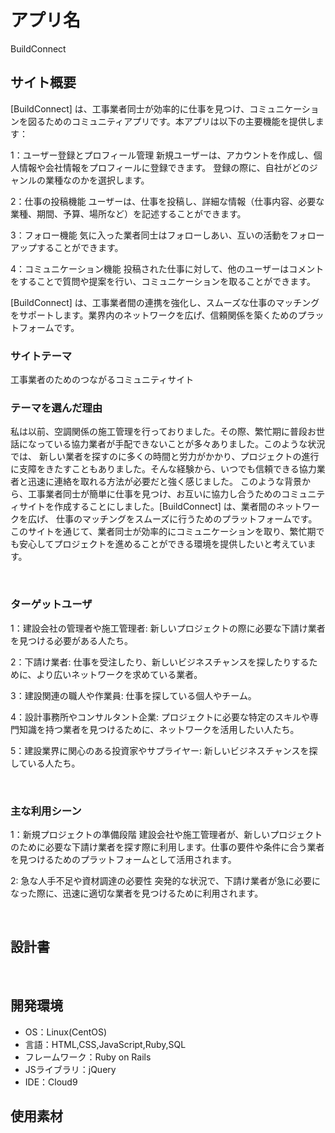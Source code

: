 # アプリ名　
BuildConnect

## サイト概要
[BuildConnect] は、工事業者同士が効率的に仕事を見つけ、コミュニケーションを図るためのコミュニティアプリです。本アプリは以下の主要機能を提供します：

1：ユーザー登録とプロフィール管理
新規ユーザーは、アカウントを作成し、個人情報や会社情報をプロフィールに登録できます。
登録の際に、自社がどのジャンルの業種なのかを選択します。

2：仕事の投稿機能
ユーザーは、仕事を投稿し、詳細な情報（仕事内容、必要な業種、期間、予算、場所など）を記述することができます。

3：フォロー機能
気に入った業者同士はフォローしあい、互いの活動をフォローアップすることができます。

4：コミュニケーション機能
投稿された仕事に対して、他のユーザーはコメントをすることで質問や提案を行い、コミュニケーションを取ることができます。

[BuildConnect] は、工事業者間の連携を強化し、スムーズな仕事のマッチングをサポートします。業界内のネットワークを広げ、信頼関係を築くためのプラットフォームです。

### サイトテーマ
<!-- 【補足説明】 -->
<!-- - 〜なコミュニティサイトorレビューサイトorSNS　と１文で記載する --> 
工事業者のためのつながるコミュニティサイト

### テーマを選んだ理由
<!-- 【補足説明】 -->
<!-- - ですます調で記載しましょう。READMEファイルは企業様も見られます。 -->
<!-- - ３文以上記載しましょう。 -->
私は以前、空調関係の施工管理を行っておりました。その際、繁忙期に普段お世話になっている協力業者が手配できないことが多々ありました。このような状況では、
新しい業者を探すのに多くの時間と労力がかかり、プロジェクトの進行に支障をきたすこともありました。そんな経験から、いつでも信頼できる協力業者と迅速に連絡を取れる方法が必要だと強く感じました。
このような背景から、工事業者同士が簡単に仕事を見つけ、お互いに協力し合うためのコミュニティサイトを作成することにしました。[BuildConnect] は、業者間のネットワークを広げ、
仕事のマッチングをスムーズに行うためのプラットフォームです。このサイトを通じて、業者同士が効率的にコミュニケーションを取り、繁忙期でも安心してプロジェクトを進めることができる環境を提供したいと考えています。

<!--　★テーマ理由を記載する際のポイント　-->
<!-- - 自分自身の背景の説明（このポートフォリオを作る前提を説明） -->
<!-- - 扱う題材が抱えている問題・課題の説明 -->
<!-- - ターゲットとするユーザーが持つであろう課題の説明（需要をアピールするため） -->
<!-- - 当問題を解決するために、このようなポートフォリオを制作してみようと考えました」という結び -->

<!-- ★記載例 -->
<!-- もともと料理が好きで、オリジナルレシピで料理を作ることが多いのですが、少しずつレシピが1パターンになってきており頭を悩ませていました。 -->
<!-- 身近に自分と同じように、料理を好んでする友人がいないため困っていた所、他の人がどのようなレシピで作っているのかを知れるサービスがあれば便利だと考えました。 -->
<!-- また料理好きな人だけでなく、日々料理を作る必要があるがレシピに困っている人の助けにもなると考え、このテーマにしました。 -->
​
### ターゲットユーザ

1：建設会社の管理者や施工管理者: 
新しいプロジェクトの際に必要な下請け業者を見つける必要がある人たち。

2：下請け業者: 
仕事を受注したり、新しいビジネスチャンスを探したりするために、より広いネットワークを求めている業者。

3：建設関連の職人や作業員: 
仕事を探している個人やチーム。

4：設計事務所やコンサルタント企業: 
プロジェクトに必要な特定のスキルや専門知識を持つ業者を見つけるために、ネットワークを活用したい人たち。

5：建設業界に関心のある投資家やサプライヤー: 
新しいビジネスチャンスを探している人たち。
<!-- 【補足説明】 -->
<!-- - 〜な人という記載方法で、2つ以上記載しましょう -->
<!-- - テーマ理由と矛盾のないターゲットを選出しましょう -->
<!-- - 実際にサービスを利用する立場であると想定しましょう  -->
​
### 主な利用シーン

1：新規プロジェクトの準備段階
建設会社や施工管理者が、新しいプロジェクトのために必要な下請け業者を探す際に利用します。仕事の要件や条件に合う業者を見つけるためのプラットフォームとして活用されます。

2: 急な人手不足や資材調達の必要性
突発的な状況で、下請け業者が急に必要になった際に、迅速に適切な業者を見つけるために利用されます。
<!-- 【補足説明】 -->
<!-- - 〜な時という記載方法で、2つ以上記載しましょう -->
​
## 設計書
<!-- 【補足説明】 -->
<!-- - テーマ提出時点では不要です。 -->
<!-- - 当項目には「後ほど作成予定」と記載しましょう。 -->
​
## 開発環境
- OS：Linux(CentOS)
- 言語：HTML,CSS,JavaScript,Ruby,SQL
- フレームワーク：Ruby on Rails
- JSライブラリ：jQuery
- IDE：Cloud9
​
## 使用素材
<!-- - 外部サービスの画像素材・音声素材を使用した場合は、必ずサービス名とURLを明記してください。 -->
<!-- - アプリケーションの実装に使用したgem/bootstrapのリファレンスなどの記載は不要です。 -->
<!-- - 使用しない場合は、使用素材の項目をREADMEから削除してください。 -->
<!-- - 架空の団体・題材を前提にポートフォリオを制作する場合、下記のテンプレートを当項目内に記載しましょう。 -->
<!-- 【テンプレート】 -->
<!-- 著作権を考慮し、架空のデータを扱う予定です。 -->
<!-- なお今後、実在するデータを利用する際には、事前に著作権保持者と契約を結んだ上で利用します。 -->
